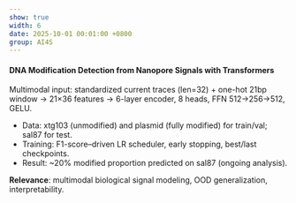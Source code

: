 ```yaml
---
show: true
width: 6
date: 2025-10-01 00:01:00 +0800
group: AI4S
---
```


<div class="p-4">
  <h4 class="mb-1">DNA Modification Detection from Nanopore Signals with Transformers</h4>
  <p class="text-muted mb-2">Multimodal input: standardized current traces (len=32) + one-hot 21bp window → 21×36 features → 6-layer encoder, 8 heads, FFN 512→256→512, GELU.</p>
  <ul class="mb-2">
    <li>Data: xtg103 (unmodified) and plasmid (fully modified) for train/val; sal87 for test.</li>
    <li>Training: F1-score–driven LR scheduler, early stopping, best/last checkpoints.</li>
    <li>Result: ~20% modified proportion predicted on sal87 (ongoing analysis).</li>
  </ul>
  <p class="mb-0"><strong>Relevance</strong>: multimodal biological signal modeling, OOD generalization, interpretability.</p>
  <!-- Optional: external links -->
  <!-- <a href="https://github.com/YourRepo" target="_blank">Code</a> -->
</div>
